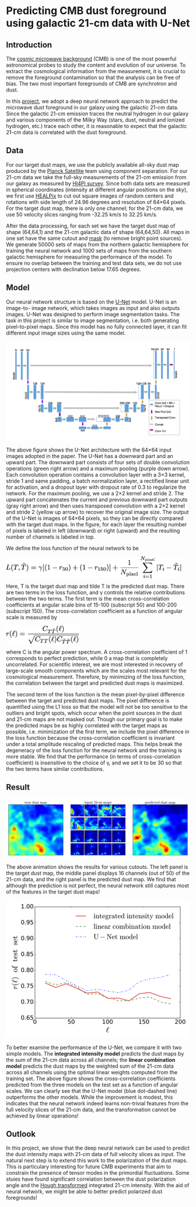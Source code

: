 # Predicting CMB dust foreground using galactic 21-cm data with U-Net

## Introduction

The [cosmic microwave background](https://en.wikipedia.org/wiki/Cosmic_microwave_background) (CMB) is one of the most powerful astronomical probes to study the content and evolution of our universe. To extract the cosmological information from the measurement, it is crucial to remove the foreground contamination so that the analysis can be free of bias. The two most important foregrounds of CMB are synchrotron and dust.

In this [project](https://arxiv.or/abs/1904.13265), we adopt a deep neural network approach to predict the microwave dust foreground in our galaxy using the galactic 21-cm data. Since the galactic 21-cm emission traces the neutral hydrogen in our galaxy and various components of the Milky Way (stars, dust, neutral and ionized hydrogen, etc.) trace each other, it is reasonable to expect that the galactic 21-cm data is correlated with the dust foreground.

## Data

For our target dust maps, we use the publicly available all-sky dust map produced by the [Planck Satellite](https://www.esa.int/Our_Activities/Space_Science/Planck) team using component separation. For our 21-cm data we take the full-sky measurements of the 21-cm emission from our galaxy as measured by [HI4PI survey](https://arxiv.org/abs/1610.06175). Since both data sets are measured in spherical coordinates (intensity at different angular positions on the sky), we first use [HEALPix](https://healpix.sourceforge.net) to cut out square images of random centers and rotations with side length of 24.96 degrees and resolution of 64×64 pixels. For the target dust map, there is only one channel; for the 21-cm data, we use 50 velocity slices ranging from -32.25 km/s to 32.25 km/s.

After the data processing, for each set we have the target dust map of shape (64,64,1) and the 21-cm galactic data of shape (64,64,50). All maps in one set have the same cutout and [mask](https://arxiv.org/abs/1801.04945) (to remove bright point sources). We generate 50000 sets of maps from the northern galactic hemisphere for training the neural network and 1000 sets of maps from the southern galactic hemisphere for measuring the performance of the model. To ensure no overlap between the training and test data sets, we do not use projection centers with declination below 17.65 degrees.

## Model

Our neural network structure is based on the [U-Net](https://arxiv.org/abs/1505.04597) model. U-Net is an image-to- image network, which takes images as input and also outputs images. U-Net was designed to perform image segmentation tasks. The task in this project is similar to image segmentation, i.e. both generating pixel-to-pixel maps. Since this model has no fully connected layer, it can fit different input image sizes using the same model.

![unet_structure](assets/unet_structure.png)

The above figure shows the U-Net architecture with the 64×64 input images adopted in the paper. The U-Net has a downward part and an upward part. The downward part consists of four sets of double convolution operations (green right arrow) and a maximum pooling (purple down arrow). Each convolution operation contains a convolution layer with a 3×3 kernel, stride 1 and same padding, a batch normalization layer, a rectified linear unit for activation, and a dropout layer with dropout rate of 0.3 to regularize the network. For the maximum pooling, we use a 2×2 kernel and stride 2. The upward part concatenates the current and previous downward part outputs (gray right arrow) and then uses transposed convolution with a 2×2 kernel and stride 2 (yellow up arrow) to recover the original image size. The output of the U-Net is images of 64×64 pixels, so they can be directly compared with the target dust maps. In the figure, for each layer the resulting number of pixels is labeled in left (downward) or right (upward) and the resulting number of channels is labeled in top.

We define the loss function of the neural network to be

<img src="assets/loss.png" width="480" align="middle">

Here, T is the target dust map and tilde T is the predicted dust map. There are two terms in the loss function, and γ controls the relative contributions between the two terms. The first term is the mean cross-correlation coefficients at angular scale bins of 15-100 (subscript 50) and 100-200 (subscript 150). The cross-correlation coefficient as a function of angular scale is measured by

<img src="assets/rl.png" width="200" align="middle">

where C is the angular power spectrum. A cross-correlation coefficient of 1 corresponds to perfect prediction, while 0 a map that is completely uncorrelated. For scientific interest, we are most interested in recovery of large-scale smooth components which are the scales most relevant for the cosmological measurement. Therefore, by minimizing of the loss function, the correlation between the target and predicted dust maps is maximized.

The second term of the loss function is the mean pixel-by-pixel difference between the target and predicted dust maps. The pixel difference is quantified using the L1 loss so that the model will not be too sensitive to the outliers and bright spots, which occur when the point sources in the dust and 21-cm maps are not masked out. Though our primary goal is to make the predicted maps be as highly correlated with the target maps as possible, i.e. minimization of the first term, we include the pixel difference in the loss function because the cross-correlation coefficient is invariant under a total amplitude rescaling of predicted maps. This helps break the degeneracy of the loss function for the neural network and the training is more stable. We find that the performance (in terms of cross-correlation coefficient) is insensitive to the choice of γ, and we set it to be 30 so that the two terms have similar contributions.

## Result

![map animation](assets/maps_animation.gif)

The above animation shows the results for various cutouts. The left panel is the target dust map, the middle panel displays 16 channels (out of 50) of the 21-cm data, and the right panel is the predicted dust map. We find that although the prediction is not perfect, the neural network still captures most of the features in the target dust maps!

![rl_test](assets/rl_test.png)

To better examine the performance of the U-Net, we compare it with two simple models. The **integrated intensity model** predicts the dust maps by the sum of the 21-cm data across all channels; the **linear combination model** predicts the dust maps by the weighted sum of the 21-cm data across all channels using the optimal linear weights computed from the training set. The above figure shows the cross-correlation coefficients predicted from the three models on the test set as a function of angular scales. We can clearly see that the U-Net model (blue dot-dashed line) outperforms the other models. While the improvement is modest, this indicates that the neural network indeed learns non-trivial features from the full velocity slices of the 21-cm data, and the transformation cannot be achieved by linear operations!

## Outlook

In this project, we show that the deep neural network can be used to predict the dust intensity maps with 21-cm data of full velocity slices as input. The natural next step is to extend this work to the polarization of the dust maps. This is particulary interesting for future CMB experiments that aim to constrain the presence of tensor modes in the primordial fluctuations. Some stuies have found significant correlation between the dust polarization angle and the [Hough transformed](https://en.wikipedia.org/wiki/Hough_transform) integrated 21-cm intensity. With the aid of neural network, we might be able to better predict polarized dust foregrounds!
